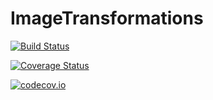 # ImageTransformations

[![Build Status](https://travis-ci.org/timholy/ImageTransformations.jl.svg?branch=master)](https://travis-ci.org/timholy/ImageTransformations.jl)

[![Coverage Status](https://coveralls.io/repos/timholy/ImageTransformations.jl/badge.svg?branch=master&service=github)](https://coveralls.io/github/timholy/ImageTransformations.jl?branch=master)

[![codecov.io](http://codecov.io/github/timholy/ImageTransformations.jl/coverage.svg?branch=master)](http://codecov.io/github/timholy/ImageTransformations.jl?branch=master)
